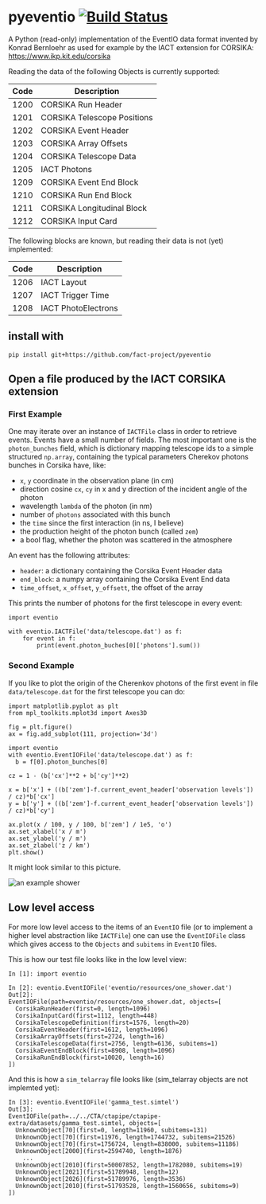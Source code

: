 # pyeventio [![Build Status](https://travis-ci.org/fact-project/pyeventio.svg?branch=master)](https://travis-ci.org/fact-project/pyeventio)

A Python (read-only) implementation of the EventIO data format invented by Konrad Bernloehr as used for example
by the IACT extension for CORSIKA: https://www.ikp.kit.edu/corsika

Reading the data of the following Objects is currently supported:

| Code | Description                 |
| ---- | --------------------------- |
| 1200 | CORSIKA Run Header          |
| 1201 | CORSIKA Telescope Positions |
| 1202 | CORSIKA Event Header        |
| 1203 | CORSIKA Array Offsets       |
| 1204 | CORSIKA Telescope Data      |
| 1205 | IACT Photons                |
| 1209 | CORSIKA Event End Block     |
| 1210 | CORSIKA Run End Block       |
| 1211 | CORSIKA Longitudinal Block  |
| 1212 | CORSIKA Input Card          |

The following blocks are known, but reading their data is not (yet) implemented:

| Code | Description         |
| ---- | --------------------|
| 1206 | IACT Layout         |
| 1207 | IACT Trigger Time   |
| 1208 | IACT PhotoElectrons |


## install with
    
    pip install git+https://github.com/fact-project/pyeventio

## Open a file produced by the IACT CORSIKA extension

### First Example
One may iterate over an instance of `IACTFile` class in order to retrieve events. 
Events have a small number of fields. 
The most important one is the `photon_bunches` field, which is dictionary mapping telescope ids to a simple structured `np.array`, containing the typical parameters Cherekov photons bunches in Corsika have, like:

 * `x`, `y` coordinate in the observation plane (in cm)
 * direction cosine `cx`, `cy` in x and y direction of the incident angle of the photon
 * wavelength `lambda` of the photon (in nm)
 * number of `photons` associated with this bunch
 * the `time` since the first interaction (in ns, I believe)
 * the production height of the photon bunch (called `zem`)
 * a bool flag, whether the photon was scattered in the atmosphere

An event has the following attributes:
* `header`: a dictionary containing the Corsika Event Header data
* `end_block`: a numpy array containing the Corsika Event End data
* `time_offset`, `x_offset`, `y_offsett`, the offset of the array

This prints the number of photons for the first telescope in every event:
```{python}
import eventio

with eventio.IACTFile('data/telescope.dat') as f:
    for event in f:
        print(event.photon_buches[0]['photons'].sum())
```

### Second Example

If you like to plot the origin of the Cherenkov photons of the first event in file `data/telescope.dat` for the first telescope you can do:
```{python}
import matplotlib.pyplot as plt
from mpl_toolkits.mplot3d import Axes3D

fig = plt.figure()
ax = fig.add_subplot(111, projection='3d')

import eventio
with eventio.EventIOFile('data/telescope.dat') as f:
  b = f[0].photon_bunches[0]

cz = 1 - (b['cx']**2 + b['cy']**2)

x = b['x'] + ((b['zem']-f.current_event_header['observation levels']) / cz)*b['cx']
y = b['y'] + ((b['zem']-f.current_event_header['observation levels']) / cz)*b['cy']

ax.plot(x / 100, y / 100, b['zem'] / 1e5, 'o')
ax.set_xlabel('x / m')
ax.set_ylabel('y / m')
ax.set_zlabel('z / km')
plt.show()
```

It might look similar to this picture.

![an example shower](https://raw.githubusercontent.com/fact-project/pyeventio/master/a_shower.png)


## Low level access

For more low level access to the items of an `EventIO` file (or to implement a higher level abstraction like `IACTFile`) one can use the `EventIOFile` class
which gives access to the `Objects` and `subitems` in `EventIO` files.

This is how our test file looks like in the low level view:
```
In [1]: import eventio

In [2]: eventio.EventIOFile('eventio/resources/one_shower.dat')
Out[2]: 
EventIOFile(path=eventio/resources/one_shower.dat, objects=[
  CorsikaRunHeader(first=0, length=1096)
  CorsikaInputCard(first=1112, length=448)
  CorsikaTelescopeDefinition(first=1576, length=20)
  CorsikaEventHeader(first=1612, length=1096)
  CorsikaArrayOffsets(first=2724, length=16)
  CorsikaTelescopeData(first=2756, length=6136, subitems=1)
  CorsikaEventEndBlock(first=8908, length=1096)
  CorsikaRunEndBlock(first=10020, length=16)
])
```

And this is how a `sim_telarray` file looks like (sim_telarray objects are not implemted yet):
```
In [3]: eventio.EventIOFile('gamma_test.simtel')
Out[3]: 
EventIOFile(path=../../CTA/ctapipe/ctapipe-extra/datasets/gamma_test.simtel, objects=[
  UnknownObject[70](first=0, length=11960, subitems=131)
  UnknownObject[70](first=11976, length=1744732, subitems=21526)
  UnknownObject[70](first=1756724, length=838000, subitems=11186)
  UnknownObject[2000](first=2594740, length=1876)
	...
  UnknownObject[2010](first=50007852, length=1782080, subitems=19)
  UnknownObject[2021](first=51789948, length=12)
  UnknownObject[2026](first=51789976, length=3536)
  UnknownObject[2010](first=51793528, length=1560656, subitems=9)
])
```
